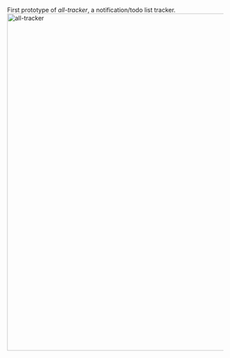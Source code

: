 First prototype of *all-tracker*, a notification/todo list tracker.
<img width="785" alt="all-tracker" src="https://user-images.githubusercontent.com/56271907/157483747-04757068-3617-4b28-8167-674ec0881a3a.png">
